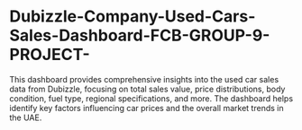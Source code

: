 # Dubizzle-Company-Used-Cars-Sales-Dashboard-FCB-GROUP-9-PROJECT-
This dashboard provides comprehensive insights into the used car sales data from Dubizzle, focusing on total sales value, price distributions, body condition, fuel type, regional specifications, and more. The dashboard helps identify key factors influencing car prices and the overall market trends in the UAE.
